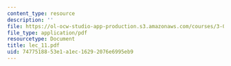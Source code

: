 ```yaml
---
content_type: resource
description: ''
file: https://ol-ocw-studio-app-production.s3.amazonaws.com/courses/3-064-polymer-engineering-fall-2003/7477518853e1a1ec16292076e6995eb9_lec_11.pdf
file_type: application/pdf
resourcetype: Document
title: lec_11.pdf
uid: 74775188-53e1-a1ec-1629-2076e6995eb9
---
```


